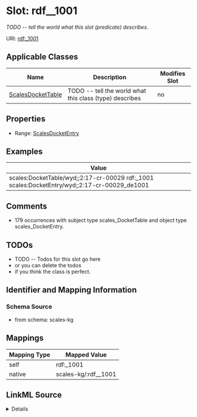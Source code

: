 

# Slot: rdf__1001


_TODO -- tell the world what this slot (predicate) describes._





URI: [rdf:_1001](http://www.w3.org/1999/02/22-rdf-syntax-ns#_1001)



<!-- no inheritance hierarchy -->





## Applicable Classes

| Name | Description | Modifies Slot |
| --- | --- | --- |
| [ScalesDocketTable](../classes/ScalesDocketTable.md) | TODO -- tell the world what this class (type) describes |  no  |







## Properties

* Range: [ScalesDocketEntry](../classes/ScalesDocketEntry.md)






## Examples

| Value |
| --- |
| scales:DocketTable/wyd;;2:17-cr-00029 rdf:_1001 scales:DocketEntry/wyd;;2:17-cr-00029_de1001 |

## Comments

* 179 occurrences with subject type scales_DocketTable and object type scales_DocketEntry.

## TODOs

* TODO -- Todos for this slot go here
* or you can delete the todos
* if you think the class is perfect.

## Identifier and Mapping Information







### Schema Source


* from schema: scales-kg




## Mappings

| Mapping Type | Mapped Value |
| ---  | ---  |
| self | rdf:_1001 |
| native | scales-kg/:rdf__1001 |




## LinkML Source

<details>
```yaml
name: rdf__1001
description: TODO -- tell the world what this slot (predicate) describes.
todos:
- TODO -- Todos for this slot go here
- or you can delete the todos
- if you think the class is perfect.
comments:
- 179 occurrences with subject type scales_DocketTable and object type scales_DocketEntry.
examples:
- value: scales:DocketTable/wyd;;2:17-cr-00029 rdf:_1001 scales:DocketEntry/wyd;;2:17-cr-00029_de1001
from_schema: scales-kg
rank: 1000
slot_uri: rdf:_1001
alias: rdf__1001
domain_of:
- scales_DocketTable
range: scales_DocketEntry

```
</details>